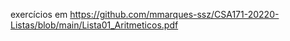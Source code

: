 exercícios em https://github.com/mmarques-ssz/CSA171-20220-Listas/blob/main/Lista01_Aritmeticos.pdf
